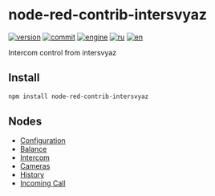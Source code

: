 # node-red-contrib-intersvyaz

[![version](https://img.shields.io/npm/v/node-red-contrib-intersvyaz.svg)](https://www.npmjs.org/package/node-red-contrib-intersvyaz)
[![commit](https://img.shields.io/github/last-commit/alex2844/node-intersvyaz.svg)](https://github.com/alex2844/node-intersvyaz)
[![engine](https://img.shields.io/badge/Node-intersvyaz-red.svg)](../README.md)
[![ru](https://img.shields.io/badge/lang-ru-white)](../../ru/node-red/README.md)
[![en](https://img.shields.io/badge/lang-en-white)](README.md)

Intercom control from intersvyaz


## Install

``` bash
npm install node-red-contrib-intersvyaz
```

## Nodes

- [Configuration](config.md)
- [Balance](balance.md)
- [Intercom](domofon.md)
- [Cameras](cams.md)
- [History](history.md)
- [Incoming Call](invite.md)
